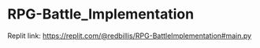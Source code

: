 # RPG-Battle_Implementation

Replit link:
https://replit.com/@redbillis/RPG-BattleImplementation#main.py
